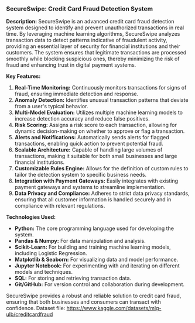 ### SecureSwipe: Credit Card Fraud Detection System

**Description:**
SecureSwipe is an advanced credit card fraud detection system designed to identify and prevent unauthorized transactions in real time. By leveraging machine learning algorithms, SecureSwipe analyzes transaction data to detect patterns indicative of fraudulent activity, providing an essential layer of security for financial institutions and their customers. The system ensures that legitimate transactions are processed smoothly while blocking suspicious ones, thereby minimizing the risk of fraud and enhancing trust in digital payment systems.

**Key Features:**
1. **Real-Time Monitoring:** Continuously monitors transactions for signs of fraud, ensuring immediate detection and response.
2. **Anomaly Detection:** Identifies unusual transaction patterns that deviate from a user's typical behavior.
3. **Multi-Model Evaluation:** Utilizes multiple machine learning models to increase detection accuracy and reduce false positives.
4. **Risk Scoring:** Assigns a risk score to each transaction, allowing for dynamic decision-making on whether to approve or flag a transaction.
5. **Alerts and Notifications:** Automatically sends alerts for flagged transactions, enabling quick action to prevent potential fraud.
6. **Scalable Architecture:** Capable of handling large volumes of transactions, making it suitable for both small businesses and large financial institutions.
7. **Customizable Rules Engine:** Allows for the definition of custom rules to tailor the detection system to specific business needs.
8. **Integration with Payment Gateways:** Easily integrates with existing payment gateways and systems to streamline implementation.
9. **Data Privacy and Compliance:** Adheres to strict data privacy standards, ensuring that all customer information is handled securely and in compliance with relevant regulations.

**Technologies Used:**
- **Python:** The core programming language used for developing the system.
- **Pandas & Numpy:** For data manipulation and analysis.
- **Scikit-Learn:** For building and training machine learning models, including Logistic Regression.
- **Matplotlib & Seaborn:** For visualizing data and model performance.
- **Jupyter Notebook:** For experimenting with and iterating on different models and techniques.
- **SQL:** For storing and retrieving transaction data.
- **Git/GitHub:** For version control and collaboration during development.

SecureSwipe provides a robust and reliable solution to credit card fraud, ensuring that both businesses and consumers can transact with confidence.
Dataset file: https://www.kaggle.com/datasets/mlg-ulb/creditcardfraud
